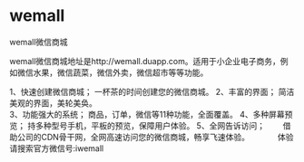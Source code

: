 wemall
======

wemall微信商城

wemall微信商城地址是http://wemall.duapp.com。适用于小企业电子商务，例如微信水果，微信蔬菜，微信外卖，微信超市等等功能。

1、快速创建微信商城；
    一杯茶的时间创建您的微信商城。
2、丰富的界面；
    简洁美观的界面，美轮美奂。                         
3、功能强大的系统；
    商品，订单，微信等11种功能，全面覆盖。
4、多种屏幕预览；
    持多种型号手机，平板的预览，保障用户体验。
5、全网告诉访问；
　　借助公司的CDN骨干网，全网高速访问您的微信商城，畅享飞速体验。
　　　
体验请搜索官方微信号:iwemall
